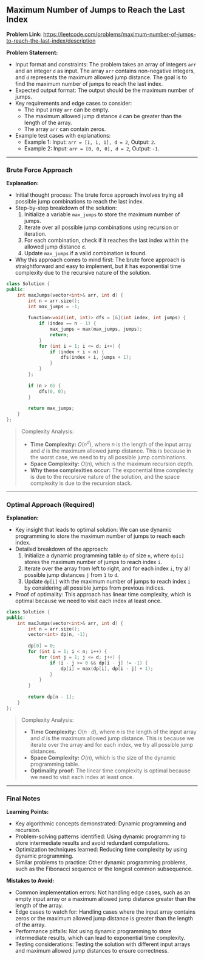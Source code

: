## Maximum Number of Jumps to Reach the Last Index

**Problem Link:** https://leetcode.com/problems/maximum-number-of-jumps-to-reach-the-last-index/description

**Problem Statement:**
- Input format and constraints: The problem takes an array of integers `arr` and an integer `d` as input. The array `arr` contains non-negative integers, and `d` represents the maximum allowed jump distance. The goal is to find the maximum number of jumps to reach the last index.
- Expected output format: The output should be the maximum number of jumps.
- Key requirements and edge cases to consider:
  - The input array `arr` can be empty.
  - The maximum allowed jump distance `d` can be greater than the length of the array.
  - The array `arr` can contain zeros.
- Example test cases with explanations:
  - Example 1: Input: `arr = [1, 1, 1], d = 2`, Output: `2`.
  - Example 2: Input: `arr = [0, 0, 0], d = 2`, Output: `-1`.

---

### Brute Force Approach

**Explanation:**
- Initial thought process: The brute force approach involves trying all possible jump combinations to reach the last index.
- Step-by-step breakdown of the solution:
  1. Initialize a variable `max_jumps` to store the maximum number of jumps.
  2. Iterate over all possible jump combinations using recursion or iteration.
  3. For each combination, check if it reaches the last index within the allowed jump distance `d`.
  4. Update `max_jumps` if a valid combination is found.
- Why this approach comes to mind first: The brute force approach is straightforward and easy to implement, but it has exponential time complexity due to the recursive nature of the solution.

```cpp
class Solution {
public:
    int maxJumps(vector<int>& arr, int d) {
        int n = arr.size();
        int max_jumps = -1;
        
        function<void(int, int)> dfs = [&](int index, int jumps) {
            if (index == n - 1) {
                max_jumps = max(max_jumps, jumps);
                return;
            }
            for (int i = 1; i <= d; i++) {
                if (index + i < n) {
                    dfs(index + i, jumps + 1);
                }
            }
        };
        
        if (n > 0) {
            dfs(0, 0);
        }
        
        return max_jumps;
    }
};
```

> Complexity Analysis:
> - **Time Complexity:** $O(n^d)$, where $n$ is the length of the input array and $d$ is the maximum allowed jump distance. This is because in the worst case, we need to try all possible jump combinations.
> - **Space Complexity:** $O(n)$, which is the maximum recursion depth.
> - **Why these complexities occur:** The exponential time complexity is due to the recursive nature of the solution, and the space complexity is due to the recursion stack.

---

### Optimal Approach (Required)

**Explanation:**
- Key insight that leads to optimal solution: We can use dynamic programming to store the maximum number of jumps to reach each index.
- Detailed breakdown of the approach:
  1. Initialize a dynamic programming table `dp` of size `n`, where `dp[i]` stores the maximum number of jumps to reach index `i`.
  2. Iterate over the array from left to right, and for each index `i`, try all possible jump distances `j` from `1` to `d`.
  3. Update `dp[i]` with the maximum number of jumps to reach index `i` by considering all possible jumps from previous indices.
- Proof of optimality: This approach has linear time complexity, which is optimal because we need to visit each index at least once.

```cpp
class Solution {
public:
    int maxJumps(vector<int>& arr, int d) {
        int n = arr.size();
        vector<int> dp(n, -1);
        
        dp[0] = 0;
        for (int i = 1; i < n; i++) {
            for (int j = 1; j <= d; j++) {
                if (i - j >= 0 && dp[i - j] != -1) {
                    dp[i] = max(dp[i], dp[i - j] + 1);
                }
            }
        }
        
        return dp[n - 1];
    }
};
```

> Complexity Analysis:
> - **Time Complexity:** $O(n \cdot d)$, where $n$ is the length of the input array and $d$ is the maximum allowed jump distance. This is because we iterate over the array and for each index, we try all possible jump distances.
> - **Space Complexity:** $O(n)$, which is the size of the dynamic programming table.
> - **Optimality proof:** The linear time complexity is optimal because we need to visit each index at least once.

---

### Final Notes

**Learning Points:**
- Key algorithmic concepts demonstrated: Dynamic programming and recursion.
- Problem-solving patterns identified: Using dynamic programming to store intermediate results and avoid redundant computations.
- Optimization techniques learned: Reducing time complexity by using dynamic programming.
- Similar problems to practice: Other dynamic programming problems, such as the Fibonacci sequence or the longest common subsequence.

**Mistakes to Avoid:**
- Common implementation errors: Not handling edge cases, such as an empty input array or a maximum allowed jump distance greater than the length of the array.
- Edge cases to watch for: Handling cases where the input array contains zeros or the maximum allowed jump distance is greater than the length of the array.
- Performance pitfalls: Not using dynamic programming to store intermediate results, which can lead to exponential time complexity.
- Testing considerations: Testing the solution with different input arrays and maximum allowed jump distances to ensure correctness.